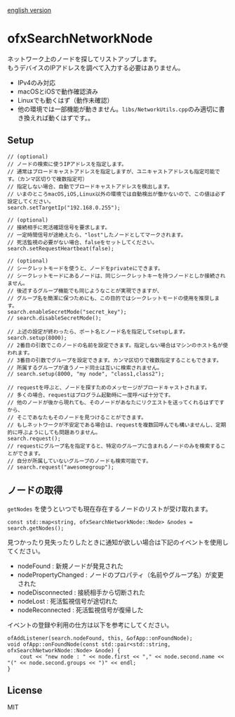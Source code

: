 [english version](readme.md)

# ofxSearchNetworkNode

ネットワーク上のノードを探してリストアップします。  
もうデバイスのIPアドレスを調べて入力する必要はありません。

- IPv4のみ対応
- macOSとiOSで動作確認済み
- Linuxでも動くはず（動作未確認）
- 他の環境では一部機能が動きません。`libs/NetworkUtils.cpp`のみ適切に書き換えれば動くはずです。。

## Setup
```
// (optional)
// ノードの検索に使うIPアドレスを指定します。
// 通常はブロードキャストアドレスを指定しますが、ユニキャストアドレスも指定可能です。（カンマ区切りで複数指定可）
// 指定しない場合、自動でブロードキャストアドレスを検出します。
// いまのところmacOS,iOS,Linux以外の環境では自動検出が働かないので、この値は必ず設定してください。
search.setTargetIp("192.168.0.255");

// (optional)
// 接続相手に死活確認信号を要求します。
// 一定時間信号が途絶えたら、"lost"したノードとしてマークされます。
// 死活監視の必要がない場合、falseをセットしてください。
search.setRequestHeartbeat(false);

// (optional)
// シークレットモードを使うと、ノードをprivateにできます。
// シークレットモードにあるノードは、同じシークレットキーを持つノードとしか接続されません。
// 後述するグループ機能でも同じようなことが実現できますが、
// グループ名を簡潔に保つためにも、この目的ではシークレットモードの使用を推奨します。
search.enableSecretMode("secret_key");
// search.disableSecretMode();

// 上述の設定が終わったら、ポート名とノード名を指定してsetupします。
search.setup(8000);
// 2番目の引数でこのノードの名前を設定できます。指定しない場合はマシンのホスト名が使われます。
// 3番目の引数でグループを設定できます。カンマ区切りで複数指定することもできます。
// 所属するグループが違うノード同士は互いに検索されません。
// search.setup(8000, "my node", "class1,class2");

// requestを呼ぶと、ノードを探すためのメッセージがブロードキャストされます。
// 多くの場合、requestはプログラム起動時に一度呼べば十分です。
// 他のノードが後から現れても、そのノードがあなたにリクエストを送ってくれるはずですから、
// そこであなたもそのノードを見つけることができます。
// もしネットワークが不安定である場合は、requestを複数回呼んでも構いませんし、定期的に呼ぶようにしても問題ありません。
search.request();
// requestにグループ名を指定すると、特定のグループに含まれるノードのみを検索することができます。
// 自分が所属していないグループのノードも検索可能です。
// search.request("awesomegroup");
```

## ノードの取得

`getNodes` を使うといつでも現在存在するノードのリストが受け取れます。
```
const std::map<string, ofxSearchNetworkNode::Node> &nodes = search.getNodes();
```

見つかったり見失ったりしたときに通知が欲しい場合は下記のイベントを使用してください。

- nodeFound : 新規ノードが発見された
- nodePropertyChanged : ノードのプロパティ（名前やグループ名）が変更された
- nodeDisconnected : 接続相手から切断された
- nodeLost : 死活監視信号が途切れた
- nodeReconnected : 死活監視信号が復帰した

イベントの登録や利用の仕方は以下を参考にしてください。

```
ofAddListener(search.nodeFound, this, &ofApp::onFoundNode);
void ofApp::onFoundNode(const std::pair<std::string, ofxSearchNetworkNode::Node> &node) {
	cout << "new node : " << node.first << "," << node.second.name << "(" << node.second.groups << ")" << endl;
}
```

## License
MIT
